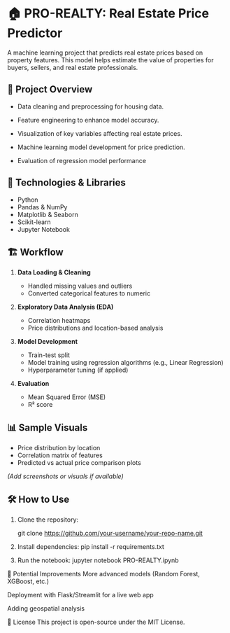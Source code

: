 # 🏠 PRO-REALTY: Real Estate Price Predictor

A machine learning project that predicts real estate prices based on property features. This model helps estimate the value of properties for buyers, sellers, and real estate professionals.

## 🚀 Project Overview

- Data cleaning and preprocessing for housing data.
  
- Feature engineering to enhance model accuracy.
  
- Visualization of key variables affecting real estate prices.
  
- Machine learning model development for price prediction.
  
- Evaluation of regression model performance

## 🔧 Technologies & Libraries

- Python
- Pandas & NumPy
- Matplotlib & Seaborn
- Scikit-learn
- Jupyter Notebook

## 🏗️ Workflow

1. **Data Loading & Cleaning**
   - Handled missing values and outliers
   - Converted categorical features to numeric

2. **Exploratory Data Analysis (EDA)**
   - Correlation heatmaps
   - Price distributions and location-based analysis

3. **Model Development**
   - Train-test split
   - Model training using regression algorithms (e.g., Linear Regression)
   - Hyperparameter tuning (if applied)

4. **Evaluation**
   - Mean Squared Error (MSE)
   - R² score

## 📊 Sample Visuals

- Price distribution by location
- Correlation matrix of features
- Predicted vs actual price comparison plots

*(Add screenshots or visuals if available)*

## 🛠️ How to Use

1. Clone the repository:
   
   git clone https://github.com/your-username/your-repo-name.git

2. Install dependencies:
   pip install -r requirements.txt
3. Run the notebook:
   jupyter notebook PRO-REALTY.ipynb

🧠 Potential Improvements
More advanced models (Random Forest, XGBoost, etc.)

Deployment with Flask/Streamlit for a live web app

Adding geospatial analysis



📄 License
This project is open-source under the MIT License.
